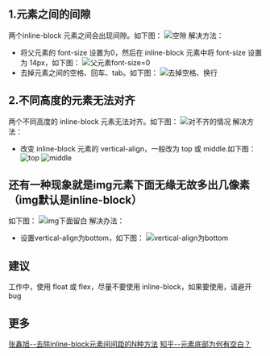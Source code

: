 ## 1.元素之间的间隙
两个inline-block 元素之间会出现间隙。如下图：
![空隙](http://r.photo.store.qq.com/psb?/V10XVXwu3e9w9Z/3cX*L9uFmfRp*.NV.PDaW7i9wFznJFVMzat1AwzfIq4!/r/dGoBAAAAAAAA)
解决方法：
- 将父元素的 font-size 设置为0，然后在 inline-block 元素中将 font-size 设置为 14px，如下图：
![父元素font-size=0](http://r.photo.store.qq.com/psb?/V10XVXwu3e9w9Z/V2sVnF6Kwt8o7amTVa2KBHbYFGJ9XOyksxd5w7LCyBQ!/r/dGkBAAAAAAAA)
- 去掉元素之间的空格、回车、tab。如下图：
![去掉空格、换行](http://r.photo.store.qq.com/psb?/V10XVXwu3e9w9Z/I.0wThy*q4KRIzXTa7GrjdnukuJB*lFKWiGYCF0uS*I!/r/dGkBAAAAAAAA)

## 2.不同高度的元素无法对齐
两个不同高度的 inline-block 元素无法对齐。如下图：
![对不齐的情况](http://r.photo.store.qq.com/psb?/V10XVXwu3e9w9Z/SOLPRr310kSNCStAfVN*7IzFHlwSFgBS3aZ*DPMHmqg!/r/dGkBAAAAAAAA)
解决方法：
- 改变 inline-block 元素的 vertical-align，一般改为 top 或 middle.如下图：
![top](http://r.photo.store.qq.com/psb?/V10XVXwu3e9w9Z/OtZmObHVVTVxiDubedFFztaBLMQR50PFroVr.BHBe4w!/r/dGgBAAAAAAAA)
![middle](http://r.photo.store.qq.com/psb?/V10XVXwu3e9w9Z/rafYRjPsa*KivYbdS2i2GcXAgjPlrNi92sB78jD7lqI!/r/dGkBAAAAAAAA)
## 还有一种现象就是img元素下面无缘无故多出几像素（img默认是inline-block）
如下图：
![img下面留白](http://r.photo.store.qq.com/psb?/V10XVXwu3e9w9Z/D3azQa0Z3LTuxQkOci*1oZU7dxRmf.5*M0zFKdatGVA!/r/dGoBAAAAAAAA)
解决办法：
- 设置vertical-align为bottom，如下图：
![vertical-align为bottom](http://r.photo.store.qq.com/psb?/V10XVXwu3e9w9Z/lOE120utDhjlzYq.seFXuuXySIWoZii8zb.Wtuu96Ic!/r/dGoBAAAAAAAA)
## 建议
工作中，使用 float 或 flex，尽量不要使用 inline-block，如果要使用，请避开bug

## 更多
[张鑫旭--去除inline-block元素间间距的N种方法](http://www.zhangxinxu.com/wordpress/2012/04/inline-block-space-remove-%E5%8E%BB%E9%99%A4%E9%97%B4%E8%B7%9D/)
[知乎--<img>元素底部为何有空白？](https://www.zhihu.com/question/21558138)